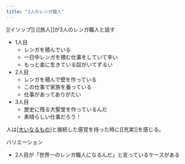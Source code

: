 ```yaml
---
title: "3人のレンガ職人"
---
```


[[イソップ]]
[[旅人]]が3人のレンガ職人と話す
- 1人目
    - レンガを積んでいる
    - 一日中レンガを積む仕事をしていて辛い
    - もっと楽に生きている奴がいてずるい
- 2人目
    - レンガを積んで壁を作っている
    - この仕事で家族を養っている
    - 仕事があってありがたい
- 3人目
    - 歴史に残る大聖堂を作っているんだ
    - 素晴らしい仕事だろう！

人は[[大いなるもの]](この話の場合は、歴史に残る大聖堂)と接続した感覚を持った時に[[充実]]を感じる。

バリエーション
- 2人目が「世界一のレンガ職人になるんだ」と言っているケースがある